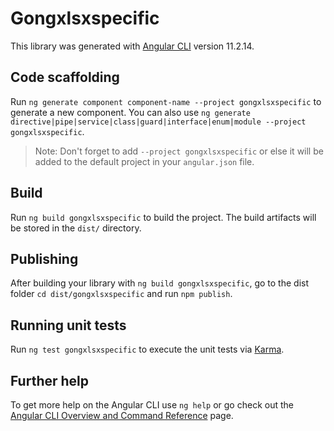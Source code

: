 # Gongxlsxspecific

This library was generated with [Angular CLI](https://github.com/angular/angular-cli) version 11.2.14.

## Code scaffolding

Run `ng generate component component-name --project gongxlsxspecific` to generate a new component. You can also use `ng generate directive|pipe|service|class|guard|interface|enum|module --project gongxlsxspecific`.
> Note: Don't forget to add `--project gongxlsxspecific` or else it will be added to the default project in your `angular.json` file. 

## Build

Run `ng build gongxlsxspecific` to build the project. The build artifacts will be stored in the `dist/` directory.

## Publishing

After building your library with `ng build gongxlsxspecific`, go to the dist folder `cd dist/gongxlsxspecific` and run `npm publish`.

## Running unit tests

Run `ng test gongxlsxspecific` to execute the unit tests via [Karma](https://karma-runner.github.io).

## Further help

To get more help on the Angular CLI use `ng help` or go check out the [Angular CLI Overview and Command Reference](https://angular.io/cli) page.
